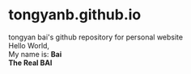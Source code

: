# tongyanb.github.io
tongyan bai's github repository for personal website   
Hello World,  
My name is:
**Bai**  
**The Real BAI**

